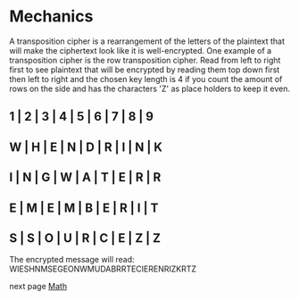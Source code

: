 # Mechanics
A transposition cipher is a rearrangement of the letters of the plaintext that will make the ciphertext look like it is well-encrypted. One example of a transposition cipher is the row transposition cipher.
Read from left to right first to see plaintext that will be encrypted by reading them top down first then left to right and the chosen key length is 4 if you count the amount of rows on the side and has the characters 'Z' as place holders to keep it even.

1 | 2 | 3 | 4 | 5 | 6 | 7 | 8 | 9
---------------------------------
W | H | E | N | D | R | I | N | K
---------------------------------
I | N | G | W | A | T | E | R | R
---------------------------------
E | M | E | M | B | E | R | I | T
---------------------------------
S | S | O | U | R | C | E | Z | Z
---------------------------------

The encrypted message will read: WIESHNMSEGEONWMUDABRRTECIERENRIZKRTZ

next page [Math](https://github.com/EPHS-CyberSecurity-2020-Hour1/CipherProject/blob/transposition/transposition_math.md)
